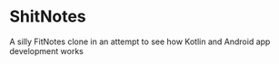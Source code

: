 # ShitNotes
A silly FitNotes clone in an attempt to see how Kotlin and Android app development works
